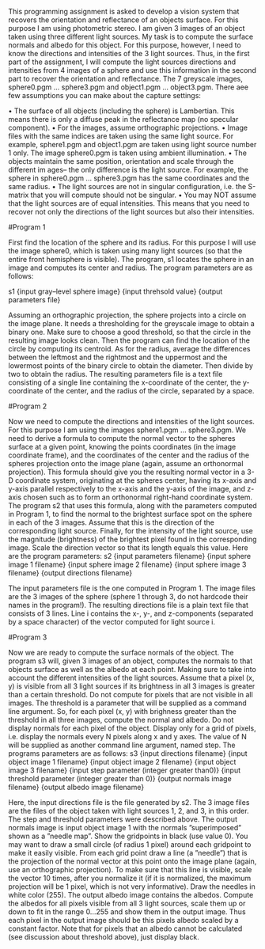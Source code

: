  This programming assignment is asked to develop a vision system that recovers the
 orientation and reflectance of an objects surface. For this purpose I am using photometric
 stereo. I am given 3 images of an object taken using three different light sources. My
 task is to compute the surface normals and albedo for this object. For this purpose, however,
 I need to know the directions and intensities of the 3 light sources. Thus, in the first
 part of the assignment, I will compute the light sources directions and intensities from 4
 images of a sphere and use this information in the second part to recover the orientation and
 reflectance. The 7 greyscale images, sphere0.pgm ... sphere3.pgm and object1.pgm ...
 object3.pgm. 
There aee few assumptions you can make about the capture settings:

• The surface of all objects (including the sphere) is Lambertian. This means there is only
 a diffuse peak in the reflectance map (no specular component).
 • For the images, assume orthographic projections.
 • Image files with the same indices are taken using the same light source. For example,
 sphere1.pgm and object1.pgm are taken using light source number 1 only. The image
 sphere0.pgm is taken using ambient illumination.
 • The objects maintain the same position, orientation and scale through the different im
ages– the only difference is the light source. For example, the sphere in sphere0.pgm
 ... sphere3.pgm has the same coordinates and the same radius.
 • The light sources are not in singular configuration, i.e. the S-matrix that you will compute
 should not be singular.
 • You may NOT assume that the light sources are of equal intensities. This means that
 you need to recover not only the directions of the light sources but also their intensities.

#Program 1 

 First find the location of the sphere and its radius. For this purpose
 I will use the image sphere0, which is taken using many light sources (so that the
 entire front hemisphere is visible).
 The program, s1 locates the sphere in an image and computes its center and
 radius. The program parameters are as follows:
 
 s1 {input gray–level sphere image} {input threhsold value} {output parameters file}
 
 Assuming an orthographic projection, the sphere projects into a circle on the image
 plane. It needs a thresholding for the greyscale image to obtain a binary one. Make sure to
 choose a good threshold, so that the circle in the resulting image looks clean. Then the program
 can find the location of the circle by computing its centroid. As for the radius, 
 average the differences between the leftmost and the rightmost and the uppermost and
 the lowermost points of the binary circle to obtain the diameter. Then divide by two to
 obtain the radius. The resulting parameters file is a text file consisting of a single line
 containing the
 x-coordinate of the center, the y-coordinate of the center, and the radius of the circle,
 separated by a space.

#Program 2

 Now we need to compute the directions and intensities of the light sources. For
 this purpose I am using the images sphere1.pgm ... sphere3.pgm. We need to
 derive a formula to compute the normal vector to the spheres surface at a given point,
 knowing the points coordinates (in the image coordinate frame), and the coordinates of
 the center and the radius of the spheres projection onto the image plane (again, assume
 an orthonormal projection). This formula should give you the resulting normal vector in
 a 3-D coordinate system, originating at the spheres center, having its x-axis and y-axis
 parallel respectively to the x-axis and the y-axis of the image, and z-axis chosen such
 as to form an orthonormal right-hand coordinate system. 
 The program s2 that uses this formula, along with the parameters computed in
 Program 1, to find the normal to the brightest surface spot on the sphere in each of
 the 3 images. Assume that this is the direction of the corresponding light source. 
 Finally, for the intensity of the light source, use the magnitude
 (brightness) of the brightest pixel found in the corresponding image. Scale the direction
 vector so that its length equals this value.
 Here are the program parameters:
 s2 {input parameters filename} {input sphere image 1 filename} {input sphere image 2
 filename} {input sphere image 3 filename} {output directions filename}

 The input parameters file is the one computed in Program 1. The image files are the 3
 images of the sphere (sphere 1 through 3, do not hardcode their names in the program!).
 The resulting directions file is a plain text file that consists of 3 lines. Line i contains
 the x-, y-, and z-components (separated by a space character) of the vector computed
 for light source i.

#Program 3

 Now we are ready to compute the surface normals of the object. The program
 s3 will, given 3 images of an object, computes the normals to that objects surface as well
 as the albedo at each point. Making sure to take into account the different intensities of the light sources.
 Assume that a pixel (x, y) is visible from all 3 light sources if its brightness in all 3 images
 is greater than a certain threshold. Do not compute for pixels that are not visible in all
 images. The threshold is a parameter that will be supplied as a command line argument.
 So, for each pixel (x, y) with brighness greater than the threshold in all three images,
 compute the normal and albedo. Do not display normals for each pixel of the object.
 Display only for a grid of pixels, i.e. display the normals every N pixels along x and y
 axes. The value of N will be supplied as another command line argument, named step.
 The programs parameters are as follows:
 s3 {input directions filename} {input object image 1 filename} {input object image 2
 filename} {input object image 3 filename} {input step parameter (integer greater than0)} 
 {input threshold parameter (integer greater than 0)} {output normals image
 filename} {output albedo image filename}

 Here, the input directions file is the file generated by s2. The 3 image files are the files
 of the object taken with light sources 1, 2, and 3, in this order. The step and threshold
 parameters were described above.
 The output normals image is input object image 1 with the normals ”superimposed”
 shown as a ”needle map”. Show the gridpoints in black (use value 0). You may want to
 draw a small circle (of radius 1 pixel) around each gridpoint to make it easily visible.
 From each grid point draw a line (a ”needle”) that is the projection of the normal vector
 at this point onto the image plane (again, use an orthographic projection). To make
 sure that this line is visible, scale the vector 10 times, after you normalize it (if it is
 normalized, the maximum projection will be 1 pixel, which is not very informative).
 Draw the needles in white color (255).
 The output albedo image contains the albedos. Compute the albedos for all pixels
 visible from all 3 light sources, scale them up or down to fit in the range 0...255 and
 show them in the output image. Thus each pixel in the output image should be this
 pixels albedo scaled by a constant factor. Note that for pixels that an albedo cannot be
 calculated (see discussion about threshold above), just display black.



